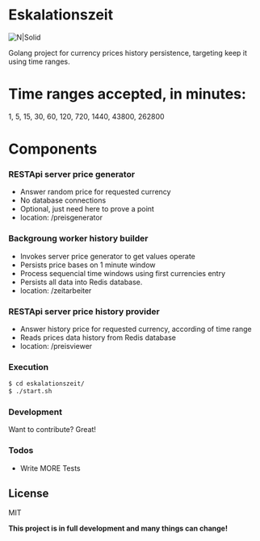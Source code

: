 # Eskalationszeit
![N|Solid](https://static.coindesk.com/wp-content/uploads/2014/05/coinstackrpricecharts.png)

Golang project for currency prices history persistence, targeting keep it using time ranges.

# Time ranges accepted, in minutes:
 1, 5, 15, 30, 60, 120, 720, 1440, 43800, 262800


# Components
### RESTApi server price generator
  - Answer random price for requested currency
  - No database connections
  - Optional, just need here to prove a point
  - location: /preisgenerator

### Backgroung worker history builder
  - Invokes server price generator to get values operate
  - Persists price bases on 1 minute window
  - Process sequencial time windows using first currencies entry
  - Persists all data into Redis database.
  - location: /zeitarbeiter

### RESTApi server price history provider
  - Answer history price for requested currency, according of time range
  - Reads prices data history from Redis database
  - location: /preisviewer

  
### Execution
```sh
$ cd eskalationszeit/
$ ./start.sh
```

### Development
Want to contribute? Great!


### Todos
 - Write MORE Tests

License
----

MIT


**This project is in full development and many things can change!**
